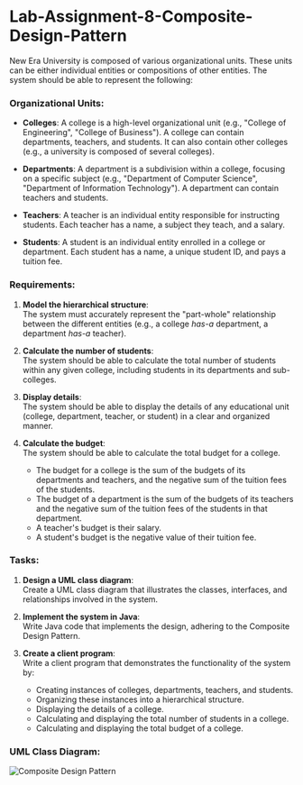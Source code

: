 # Lab-Assignment-8-Composite-Design-Pattern

New Era University is composed of various organizational units. These units can be either individual entities or compositions of other entities. The system should be able to represent the following:

### Organizational Units:

- **Colleges**: A college is a high-level organizational unit (e.g., "College of Engineering", "College of Business"). A college can contain departments, teachers, and students. It can also contain other colleges (e.g., a university is composed of several colleges).

- **Departments**: A department is a subdivision within a college, focusing on a specific subject (e.g., "Department of Computer Science", "Department of Information Technology"). A department can contain teachers and students.

- **Teachers**: A teacher is an individual entity responsible for instructing students. Each teacher has a name, a subject they teach, and a salary.

- **Students**: A student is an individual entity enrolled in a college or department. Each student has a name, a unique student ID, and pays a tuition fee.

### Requirements:

1. **Model the hierarchical structure**:  
   The system must accurately represent the "part-whole" relationship between the different entities (e.g., a college *has-a* department, a department *has-a* teacher).

2. **Calculate the number of students**:  
   The system should be able to calculate the total number of students within any given college, including students in its departments and sub-colleges.

3. **Display details**:  
   The system should be able to display the details of any educational unit (college, department, teacher, or student) in a clear and organized manner.

4. **Calculate the budget**:  
   The system should be able to calculate the total budget for a college.  
   - The budget for a college is the sum of the budgets of its departments and teachers, and the negative sum of the tuition fees of the students.  
   - The budget of a department is the sum of the budgets of its teachers and the negative sum of the tuition fees of the students in that department.  
   - A teacher's budget is their salary.  
   - A student's budget is the negative value of their tuition fee.

### Tasks:

1. **Design a UML class diagram**:  
   Create a UML class diagram that illustrates the classes, interfaces, and relationships involved in the system.

2. **Implement the system in Java**:  
   Write Java code that implements the design, adhering to the Composite Design Pattern.

3. **Create a client program**:  
   Write a client program that demonstrates the functionality of the system by:
   - Creating instances of colleges, departments, teachers, and students.
   - Organizing these instances into a hierarchical structure.
   - Displaying the details of a college.
   - Calculating and displaying the total number of students in a college.
   - Calculating and displaying the total budget of a college.

### UML Class Diagram:

![Composite Design Pattern](https://github.com/user-attachments/assets/c2c79ee6-52d9-44e4-aa6e-2621afde16d5)
